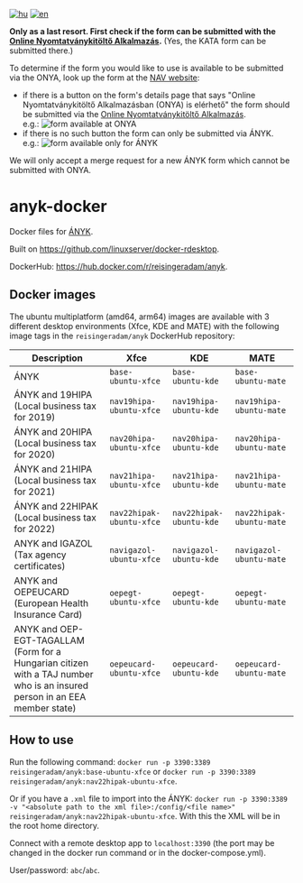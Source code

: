 [![hu](https://img.shields.io/badge/lang-hu-green.svg)](https://github.com/Res42/anyk-docker/blob/master/README.md)
[![en](https://img.shields.io/badge/lang-en-red.svg)](https://github.com/Res42/anyk-docker/blob/master/README.en.md)

**Only as a last resort. First check if the form can be submitted with the [Online Nyomtatványkitöltő Alkalmazás](https://onya.nav.gov.hu/).**
(Yes, the KATA form can be submitted there.)

To determine if the form you would like to use is available to be submitted via the ONYA, look up the form at the [NAV website](https://nav.gov.hu/nyomtatvanyok/letoltesek/nyomtatvanykitolto_programok/nyomtatvanykitolto_programok_nav):

- if there is a button on the form's details page that says "Online Nyomtatványkitöltő Alkalmazásban (ONYA) is elérhető" the form should be submitted via the [Online Nyomtatványkitöltő Alkalmazás](https://onya.nav.gov.hu/).  
   e.g.: ![form available at ONYA](https://user-images.githubusercontent.com/2495806/159995313-2e5b39d9-5230-4ee7-ab01-207da801f585.png)
- if there is no such button the form can only be submitted via ÁNYK.  
   e.g.: ![form available only for ÁNYK](https://user-images.githubusercontent.com/2495806/159995784-5e1e22b0-f2d0-4197-95c1-6c1ae004f4e7.png)

We will only accept a merge request for a new ÁNYK form which cannot be submitted with ONYA.

# anyk-docker

Docker files for [ÁNYK](https://www.nav.gov.hu/nav/letoltesek/nyomtatvanykitolto_programok/nyomtatvany_apeh/keretprogramok/abevjava_install.html).

Built on <https://github.com/linuxserver/docker-rdesktop>.

DockerHub: <https://hub.docker.com/r/reisingeradam/anyk>.

## Docker images

The ubuntu multiplatform (amd64, arm64) images are available with 3 different desktop environments (Xfce, KDE and MATE) with the following image tags in the `reisingeradam/anyk` DockerHub repository:

| Description                                                                                                                | Xfce                     | KDE                     | MATE                     |
|----------------------------------------------------------------------------------------------------------------------------|--------------------------|-------------------------|--------------------------|
| ÁNYK                                                                                                                       | `base-ubuntu-xfce`       | `base-ubuntu-kde`       | `base-ubuntu-mate`       |
| ÁNYK and 19HIPA (Local business tax for 2019)                                                                              | `nav19hipa-ubuntu-xfce`  | `nav19hipa-ubuntu-kde`  | `nav19hipa-ubuntu-mate`  |
| ÁNYK and 20HIPA (Local business tax for 2020)                                                                              | `nav20hipa-ubuntu-xfce`  | `nav20hipa-ubuntu-kde`  | `nav20hipa-ubuntu-mate`  |
| ÁNYK and 21HIPA (Local business tax for 2021)                                                                              | `nav21hipa-ubuntu-xfce`  | `nav21hipa-ubuntu-kde`  | `nav21hipa-ubuntu-mate`  |
| ÁNYK and 22HIPAK (Local business tax for 2022)                                                                             | `nav22hipak-ubuntu-xfce` | `nav22hipak-ubuntu-kde` | `nav22hipak-ubuntu-mate` |
| ANYK and IGAZOL (Tax agency certificates)                                                                                  | `navigazol-ubuntu-xfce`  | `navigazol-ubuntu-kde`  | `navigazol-ubuntu-mate`  |
| ANYK and OEPEUCARD (European Health Insurance Card)                                                                        | `oepegt-ubuntu-xfce`     | `oepegt-ubuntu-kde`     | `oepegt-ubuntu-mate`     |
| ANYK and OEP-EGT-TAGALLAM (Form for a Hungarian citizen with a TAJ number who is an insured person in an EEA member state) | `oepeucard-ubuntu-xfce`  | `oepeucard-ubuntu-kde`  | `oepeucard-ubuntu-mate`  |

## How to use

Run the following command: `docker run -p 3390:3389 reisingeradam/anyk:base-ubuntu-xfce` or `docker run -p 3390:3389 reisingeradam/anyk:nav22hipak-ubuntu-xfce`.

Or if you have a `.xml` file to import into the ÁNYK: `docker run -p 3390:3389 -v "<absolute path to the xml file>:/config/<file name>" reisingeradam/anyk:nav22hipak-ubuntu-xfce`.
With this the XML will be in the root home directory.

Connect with a remote desktop app to `localhost:3390` (the port may be changed in the docker run command or in the docker-compose.yml).

User/password: `abc`/`abc`.
